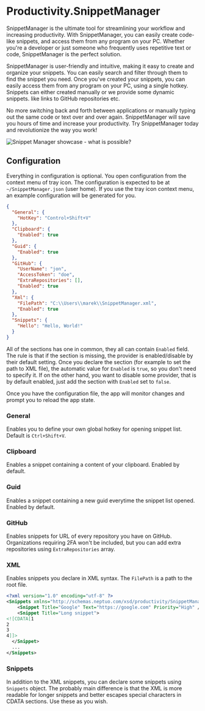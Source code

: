 # Productivity.SnippetManager

SnippetManager is the ultimate tool for streamlining your workflow and increasing productivity. With SnippetManager, you can easily create code-like snippets, and access them from any program on your PC. Whether you're a developer or just someone who frequently uses repetitive text or code, SnippetManager is the perfect solution.

SnippetManager is user-friendly and intuitive, making it easy to create and organize your snippets. You can easily search and filter through them to find the snippet you need. Once you've created your snippets, you can easily access them from any program on your PC, using a single hotkey. Snippets can either created manually or we provide some dynamic snippets. like links to GitHub repositories etc.

No more switching back and forth between applications or manually typing out the same code or text over and over again. SnippetManager will save you hours of time and increase your productivity. Try SnippetManager today and revolutionize the way you work!

![Snippet Manager showcase - what is possible?](https://user-images.githubusercontent.com/10020471/214050737-f68f695c-6c07-43ec-9627-8bc5d7d6c7d8.gif)

## Configuration

Everything in configuration is optional. You open configuration from the context menu of tray icon.
The configuration is expected to be at `~/SnippetManager.json` (user home). If you use the tray icon context menu, an example configuration will be generated for you.

```json
{
  "General": {
    "HotKey": "Control+Shift+V"
  },
  "Clipboard": {
    "Enabled": true
  },
  "Guid": {
    "Enabled": true
  },
  "GitHub": {
    "UserName": "jon",
    "AccessToken": "doe",
    "ExtraRepositories": [],
    "Enabled": true
  },
  "Xml": {
    "FilePath": "C:\\Users\\marek\\SnippetManager.xml",
    "Enabled": true
  },
  "Snippets": {
    "Hello": "Hello, World!"
  }
}
```

All of the sections has one in common, they all can contain `Enabled` field. The rule is that if the section is missing, the provider is enabled/disable by their default setting. Once you declare the section (for example to set the path to XML file), the automatic value for `Enabled` is `true`, so you don't need to specify it. If on the other hand, you want to disable some provider, that is by default enabled, just add the section with `Enabled` set to `false`.

Once you have the configuration file, the app will monitor changes and prompt you to reload the app state.

### General

Enables you to define your own global hotkey for opening snippet list. Default is `Ctrl+Shift+V`.

### Clipboard

Enables a snippet containing a content of your clipboard. Enabled by default.

### Guid

Enables a snippet containing a new guid everytime the snippet list opened. Enabled by default.

### GitHub

Enables snippets for URL of every repository you have on GitHub. Organizations requiring 2FA won't be included, but you can add extra repositories using `ExtraRepositories` array.

### XML

Enables snippets you declare in XML syntax. The `FilePath` is a path to the root file. 

```xml
<?xml version="1.0" encoding="utf-8" ?>
<Snippets xmlns="http://schemas.neptuo.com/xsd/productivity/SnippetManager.xsd">
	<Snippet Title="Google" Text="https://google.com" Priority="High" />
	<Snippet Title="Long snippet">
<![CDATA[1
2
3
4]]>
  </Snippet>
  ...
</Snippets>
```

### Snippets

In addition to the XML snippets, you can declare some snippets using `Snippets` object. The probably main difference is that the XML is more readable for longer snippets and better escapes special characters in CDATA sections. Use these as you wish.
